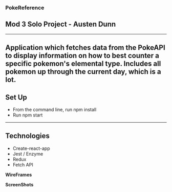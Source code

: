 ### PokeReference
## Mod 3 Solo Project - Austen Dunn
---

Application which fetches data from the PokeAPI to display information on how to best counter a specific pokemon's elemental type. Includes all pokemon up through the current day, which is a lot.
---

## Set Up
- From the command line, run npm install
- Run npm start
---
## Technologies
- Create-react-app
- Jest / Enzyme
- Redux
- Fetch API

**WireFrames**

**ScreenShots**
